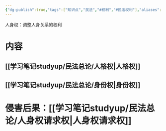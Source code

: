 ```yaml
---
{"dg-publish":true,"tags":["知识点","民法","#权利","#民法权利"],"aliases":["非财产权"],"permalink":"/学习笔记studyup/民法总论/人身权/","dgPassFrontmatter":true,"created":"2024-07-05T15:16:04.570+08:00","updated":"2024-12-01T19:28:18.486+08:00"}
---
```


人身权：调整人身关系的权利
# 内容
## [[学习笔记studyup/民法总论/人格权\|人格权]]
## [[学习笔记studyup/民法总论/身份权\|身份权]]
# 侵害后果：[[学习笔记studyup/民法总论/人身权请求权\|人身权请求权]]